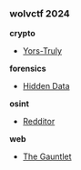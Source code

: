 ### wolvctf 2024

**crypto**
- [Yors-Truly](/2024_wolvctf/crypto/yors-truly/)

**forensics**
- [Hidden Data](/2024_wolvctf/forensics/Hidden%20Data/)

**osint**
- [Redditor](/2024_wolvctf/osint/Redditor/)

**web**
- [The Gauntlet](/2024_wolvctf/web/The_Gauntlet/)